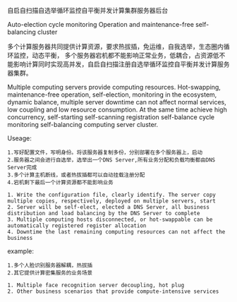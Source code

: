 自启自扫描自选举循环监控自平衡并发计算集群服务器后台

Auto-election cycle monitoring Operation and maintenance-free self-balancing cluster 

多个计算服务器共同提供计算资源，要求热拔插，免运维，自我选举，生态圈内循环监控，动态平衡， 多个服务器宕机都不能影响正常业务，低耦合，占资源低不能影响计算同时实现高并发，自启自扫描注册自选举循环监控自平衡并发计算服务器集群。

Multiple computing servers provide computing resources. Hot-swapping, maintenance-free operation, self-election, monitoring in the ecosystem, dynamic balance, multiple server downtime can not affect normal services, low coupling and low resource consumption. At the same time achieve high concurrency, self-starting self-scanning registration self-balance cycle monitoring self-balancing computing server cluster.

Useage: 

    1.写好配置文件，写明身份。将该服务器复制多份，分别部署在多个服务器上，启动 
    2.服务器之间会进行自选举，选举出一个DNS Server,所有业务分配和负载均衡都由DNS Server完成 
    3.多个计算主机断线，或者热拔插都可以自动挂载注册分配 
    4.宕机剩下最后一个计算资源都不能影响业务

    1. Write the configuration file, clearly identify. The server copy multiple copies, respectively, deployed on multiple servers, start
    2. Server will be self-elect, elected a DNS Server, all business distribution and load balancing by the DNS Server to complete
    3. Multiple computing hosts disconnected, or hot-swappable can be automatically registered register allocation
    4. Downtime the last remaining computing resources can not affect the business

example:

    1.多个人脸识别服务器解耦，热拔插
    2.其它提供计算密集服务的业务场景

    1. Multiple face recognition server decoupling, hot plug
    2. Other business scenarios that provide compute-intensive services
